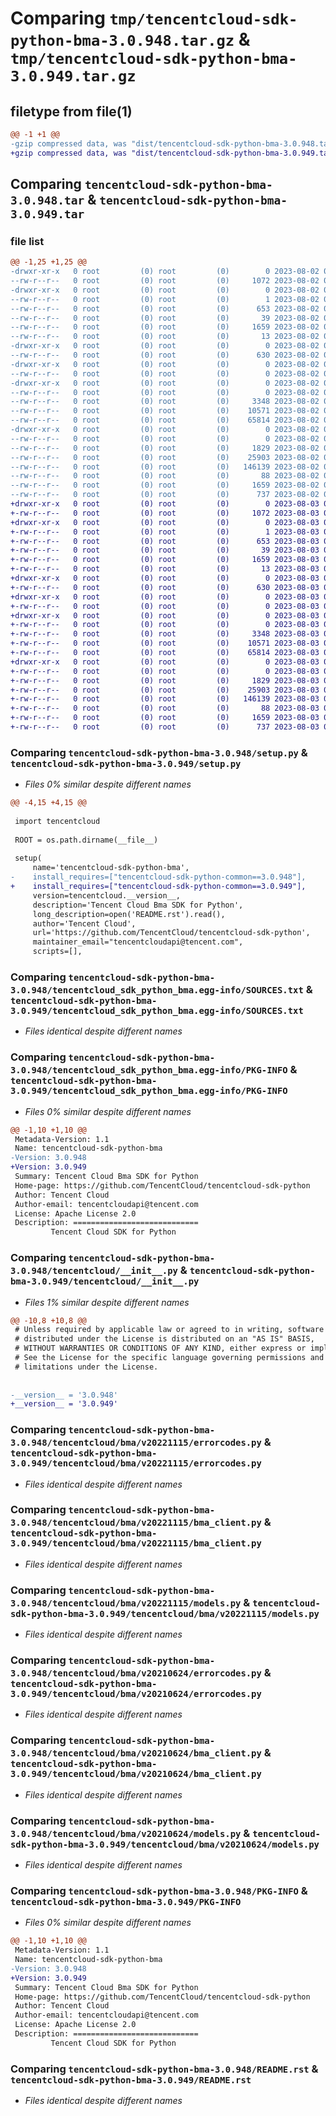 # Comparing `tmp/tencentcloud-sdk-python-bma-3.0.948.tar.gz` & `tmp/tencentcloud-sdk-python-bma-3.0.949.tar.gz`

## filetype from file(1)

```diff
@@ -1 +1 @@
-gzip compressed data, was "dist/tencentcloud-sdk-python-bma-3.0.948.tar", last modified: Wed Aug  2 00:23:50 2023, max compression
+gzip compressed data, was "dist/tencentcloud-sdk-python-bma-3.0.949.tar", last modified: Thu Aug  3 00:20:16 2023, max compression
```

## Comparing `tencentcloud-sdk-python-bma-3.0.948.tar` & `tencentcloud-sdk-python-bma-3.0.949.tar`

### file list

```diff
@@ -1,25 +1,25 @@
-drwxr-xr-x   0 root         (0) root         (0)        0 2023-08-02 00:23:50.000000 tencentcloud-sdk-python-bma-3.0.948/
--rw-r--r--   0 root         (0) root         (0)     1072 2023-08-02 00:23:50.000000 tencentcloud-sdk-python-bma-3.0.948/setup.py
-drwxr-xr-x   0 root         (0) root         (0)        0 2023-08-02 00:23:50.000000 tencentcloud-sdk-python-bma-3.0.948/tencentcloud_sdk_python_bma.egg-info/
--rw-r--r--   0 root         (0) root         (0)        1 2023-08-02 00:23:50.000000 tencentcloud-sdk-python-bma-3.0.948/tencentcloud_sdk_python_bma.egg-info/dependency_links.txt
--rw-r--r--   0 root         (0) root         (0)      653 2023-08-02 00:23:50.000000 tencentcloud-sdk-python-bma-3.0.948/tencentcloud_sdk_python_bma.egg-info/SOURCES.txt
--rw-r--r--   0 root         (0) root         (0)       39 2023-08-02 00:23:50.000000 tencentcloud-sdk-python-bma-3.0.948/tencentcloud_sdk_python_bma.egg-info/requires.txt
--rw-r--r--   0 root         (0) root         (0)     1659 2023-08-02 00:23:50.000000 tencentcloud-sdk-python-bma-3.0.948/tencentcloud_sdk_python_bma.egg-info/PKG-INFO
--rw-r--r--   0 root         (0) root         (0)       13 2023-08-02 00:23:50.000000 tencentcloud-sdk-python-bma-3.0.948/tencentcloud_sdk_python_bma.egg-info/top_level.txt
-drwxr-xr-x   0 root         (0) root         (0)        0 2023-08-02 00:23:50.000000 tencentcloud-sdk-python-bma-3.0.948/tencentcloud/
--rw-r--r--   0 root         (0) root         (0)      630 2023-08-02 00:23:50.000000 tencentcloud-sdk-python-bma-3.0.948/tencentcloud/__init__.py
-drwxr-xr-x   0 root         (0) root         (0)        0 2023-08-02 00:23:50.000000 tencentcloud-sdk-python-bma-3.0.948/tencentcloud/bma/
--rw-r--r--   0 root         (0) root         (0)        0 2023-08-02 00:23:50.000000 tencentcloud-sdk-python-bma-3.0.948/tencentcloud/bma/__init__.py
-drwxr-xr-x   0 root         (0) root         (0)        0 2023-08-02 00:23:50.000000 tencentcloud-sdk-python-bma-3.0.948/tencentcloud/bma/v20221115/
--rw-r--r--   0 root         (0) root         (0)        0 2023-08-02 00:23:50.000000 tencentcloud-sdk-python-bma-3.0.948/tencentcloud/bma/v20221115/__init__.py
--rw-r--r--   0 root         (0) root         (0)     3348 2023-08-02 00:23:50.000000 tencentcloud-sdk-python-bma-3.0.948/tencentcloud/bma/v20221115/errorcodes.py
--rw-r--r--   0 root         (0) root         (0)    10571 2023-08-02 00:23:50.000000 tencentcloud-sdk-python-bma-3.0.948/tencentcloud/bma/v20221115/bma_client.py
--rw-r--r--   0 root         (0) root         (0)    65814 2023-08-02 00:23:50.000000 tencentcloud-sdk-python-bma-3.0.948/tencentcloud/bma/v20221115/models.py
-drwxr-xr-x   0 root         (0) root         (0)        0 2023-08-02 00:23:50.000000 tencentcloud-sdk-python-bma-3.0.948/tencentcloud/bma/v20210624/
--rw-r--r--   0 root         (0) root         (0)        0 2023-08-02 00:23:50.000000 tencentcloud-sdk-python-bma-3.0.948/tencentcloud/bma/v20210624/__init__.py
--rw-r--r--   0 root         (0) root         (0)     1829 2023-08-02 00:23:50.000000 tencentcloud-sdk-python-bma-3.0.948/tencentcloud/bma/v20210624/errorcodes.py
--rw-r--r--   0 root         (0) root         (0)    25903 2023-08-02 00:23:50.000000 tencentcloud-sdk-python-bma-3.0.948/tencentcloud/bma/v20210624/bma_client.py
--rw-r--r--   0 root         (0) root         (0)   146139 2023-08-02 00:23:50.000000 tencentcloud-sdk-python-bma-3.0.948/tencentcloud/bma/v20210624/models.py
--rw-r--r--   0 root         (0) root         (0)       88 2023-08-02 00:23:50.000000 tencentcloud-sdk-python-bma-3.0.948/setup.cfg
--rw-r--r--   0 root         (0) root         (0)     1659 2023-08-02 00:23:50.000000 tencentcloud-sdk-python-bma-3.0.948/PKG-INFO
--rw-r--r--   0 root         (0) root         (0)      737 2023-08-02 00:23:50.000000 tencentcloud-sdk-python-bma-3.0.948/README.rst
+drwxr-xr-x   0 root         (0) root         (0)        0 2023-08-03 00:20:16.000000 tencentcloud-sdk-python-bma-3.0.949/
+-rw-r--r--   0 root         (0) root         (0)     1072 2023-08-03 00:20:16.000000 tencentcloud-sdk-python-bma-3.0.949/setup.py
+drwxr-xr-x   0 root         (0) root         (0)        0 2023-08-03 00:20:16.000000 tencentcloud-sdk-python-bma-3.0.949/tencentcloud_sdk_python_bma.egg-info/
+-rw-r--r--   0 root         (0) root         (0)        1 2023-08-03 00:20:16.000000 tencentcloud-sdk-python-bma-3.0.949/tencentcloud_sdk_python_bma.egg-info/dependency_links.txt
+-rw-r--r--   0 root         (0) root         (0)      653 2023-08-03 00:20:16.000000 tencentcloud-sdk-python-bma-3.0.949/tencentcloud_sdk_python_bma.egg-info/SOURCES.txt
+-rw-r--r--   0 root         (0) root         (0)       39 2023-08-03 00:20:16.000000 tencentcloud-sdk-python-bma-3.0.949/tencentcloud_sdk_python_bma.egg-info/requires.txt
+-rw-r--r--   0 root         (0) root         (0)     1659 2023-08-03 00:20:16.000000 tencentcloud-sdk-python-bma-3.0.949/tencentcloud_sdk_python_bma.egg-info/PKG-INFO
+-rw-r--r--   0 root         (0) root         (0)       13 2023-08-03 00:20:16.000000 tencentcloud-sdk-python-bma-3.0.949/tencentcloud_sdk_python_bma.egg-info/top_level.txt
+drwxr-xr-x   0 root         (0) root         (0)        0 2023-08-03 00:20:16.000000 tencentcloud-sdk-python-bma-3.0.949/tencentcloud/
+-rw-r--r--   0 root         (0) root         (0)      630 2023-08-03 00:20:16.000000 tencentcloud-sdk-python-bma-3.0.949/tencentcloud/__init__.py
+drwxr-xr-x   0 root         (0) root         (0)        0 2023-08-03 00:20:16.000000 tencentcloud-sdk-python-bma-3.0.949/tencentcloud/bma/
+-rw-r--r--   0 root         (0) root         (0)        0 2023-08-03 00:20:16.000000 tencentcloud-sdk-python-bma-3.0.949/tencentcloud/bma/__init__.py
+drwxr-xr-x   0 root         (0) root         (0)        0 2023-08-03 00:20:16.000000 tencentcloud-sdk-python-bma-3.0.949/tencentcloud/bma/v20221115/
+-rw-r--r--   0 root         (0) root         (0)        0 2023-08-03 00:20:16.000000 tencentcloud-sdk-python-bma-3.0.949/tencentcloud/bma/v20221115/__init__.py
+-rw-r--r--   0 root         (0) root         (0)     3348 2023-08-03 00:20:16.000000 tencentcloud-sdk-python-bma-3.0.949/tencentcloud/bma/v20221115/errorcodes.py
+-rw-r--r--   0 root         (0) root         (0)    10571 2023-08-03 00:20:16.000000 tencentcloud-sdk-python-bma-3.0.949/tencentcloud/bma/v20221115/bma_client.py
+-rw-r--r--   0 root         (0) root         (0)    65814 2023-08-03 00:20:16.000000 tencentcloud-sdk-python-bma-3.0.949/tencentcloud/bma/v20221115/models.py
+drwxr-xr-x   0 root         (0) root         (0)        0 2023-08-03 00:20:16.000000 tencentcloud-sdk-python-bma-3.0.949/tencentcloud/bma/v20210624/
+-rw-r--r--   0 root         (0) root         (0)        0 2023-08-03 00:20:16.000000 tencentcloud-sdk-python-bma-3.0.949/tencentcloud/bma/v20210624/__init__.py
+-rw-r--r--   0 root         (0) root         (0)     1829 2023-08-03 00:20:16.000000 tencentcloud-sdk-python-bma-3.0.949/tencentcloud/bma/v20210624/errorcodes.py
+-rw-r--r--   0 root         (0) root         (0)    25903 2023-08-03 00:20:16.000000 tencentcloud-sdk-python-bma-3.0.949/tencentcloud/bma/v20210624/bma_client.py
+-rw-r--r--   0 root         (0) root         (0)   146139 2023-08-03 00:20:16.000000 tencentcloud-sdk-python-bma-3.0.949/tencentcloud/bma/v20210624/models.py
+-rw-r--r--   0 root         (0) root         (0)       88 2023-08-03 00:20:16.000000 tencentcloud-sdk-python-bma-3.0.949/setup.cfg
+-rw-r--r--   0 root         (0) root         (0)     1659 2023-08-03 00:20:16.000000 tencentcloud-sdk-python-bma-3.0.949/PKG-INFO
+-rw-r--r--   0 root         (0) root         (0)      737 2023-08-03 00:20:16.000000 tencentcloud-sdk-python-bma-3.0.949/README.rst
```

### Comparing `tencentcloud-sdk-python-bma-3.0.948/setup.py` & `tencentcloud-sdk-python-bma-3.0.949/setup.py`

 * *Files 0% similar despite different names*

```diff
@@ -4,15 +4,15 @@
 
 import tencentcloud
 
 ROOT = os.path.dirname(__file__)
 
 setup(
     name='tencentcloud-sdk-python-bma',
-    install_requires=["tencentcloud-sdk-python-common==3.0.948"],
+    install_requires=["tencentcloud-sdk-python-common==3.0.949"],
     version=tencentcloud.__version__,
     description='Tencent Cloud Bma SDK for Python',
     long_description=open('README.rst').read(),
     author='Tencent Cloud',
     url='https://github.com/TencentCloud/tencentcloud-sdk-python',
     maintainer_email="tencentcloudapi@tencent.com",
     scripts=[],
```

### Comparing `tencentcloud-sdk-python-bma-3.0.948/tencentcloud_sdk_python_bma.egg-info/SOURCES.txt` & `tencentcloud-sdk-python-bma-3.0.949/tencentcloud_sdk_python_bma.egg-info/SOURCES.txt`

 * *Files identical despite different names*

### Comparing `tencentcloud-sdk-python-bma-3.0.948/tencentcloud_sdk_python_bma.egg-info/PKG-INFO` & `tencentcloud-sdk-python-bma-3.0.949/tencentcloud_sdk_python_bma.egg-info/PKG-INFO`

 * *Files 0% similar despite different names*

```diff
@@ -1,10 +1,10 @@
 Metadata-Version: 1.1
 Name: tencentcloud-sdk-python-bma
-Version: 3.0.948
+Version: 3.0.949
 Summary: Tencent Cloud Bma SDK for Python
 Home-page: https://github.com/TencentCloud/tencentcloud-sdk-python
 Author: Tencent Cloud
 Author-email: tencentcloudapi@tencent.com
 License: Apache License 2.0
 Description: ============================
         Tencent Cloud SDK for Python
```

### Comparing `tencentcloud-sdk-python-bma-3.0.948/tencentcloud/__init__.py` & `tencentcloud-sdk-python-bma-3.0.949/tencentcloud/__init__.py`

 * *Files 1% similar despite different names*

```diff
@@ -10,8 +10,8 @@
 # Unless required by applicable law or agreed to in writing, software
 # distributed under the License is distributed on an "AS IS" BASIS,
 # WITHOUT WARRANTIES OR CONDITIONS OF ANY KIND, either express or implied.
 # See the License for the specific language governing permissions and
 # limitations under the License.
 
 
-__version__ = '3.0.948'
+__version__ = '3.0.949'
```

### Comparing `tencentcloud-sdk-python-bma-3.0.948/tencentcloud/bma/v20221115/errorcodes.py` & `tencentcloud-sdk-python-bma-3.0.949/tencentcloud/bma/v20221115/errorcodes.py`

 * *Files identical despite different names*

### Comparing `tencentcloud-sdk-python-bma-3.0.948/tencentcloud/bma/v20221115/bma_client.py` & `tencentcloud-sdk-python-bma-3.0.949/tencentcloud/bma/v20221115/bma_client.py`

 * *Files identical despite different names*

### Comparing `tencentcloud-sdk-python-bma-3.0.948/tencentcloud/bma/v20221115/models.py` & `tencentcloud-sdk-python-bma-3.0.949/tencentcloud/bma/v20221115/models.py`

 * *Files identical despite different names*

### Comparing `tencentcloud-sdk-python-bma-3.0.948/tencentcloud/bma/v20210624/errorcodes.py` & `tencentcloud-sdk-python-bma-3.0.949/tencentcloud/bma/v20210624/errorcodes.py`

 * *Files identical despite different names*

### Comparing `tencentcloud-sdk-python-bma-3.0.948/tencentcloud/bma/v20210624/bma_client.py` & `tencentcloud-sdk-python-bma-3.0.949/tencentcloud/bma/v20210624/bma_client.py`

 * *Files identical despite different names*

### Comparing `tencentcloud-sdk-python-bma-3.0.948/tencentcloud/bma/v20210624/models.py` & `tencentcloud-sdk-python-bma-3.0.949/tencentcloud/bma/v20210624/models.py`

 * *Files identical despite different names*

### Comparing `tencentcloud-sdk-python-bma-3.0.948/PKG-INFO` & `tencentcloud-sdk-python-bma-3.0.949/PKG-INFO`

 * *Files 0% similar despite different names*

```diff
@@ -1,10 +1,10 @@
 Metadata-Version: 1.1
 Name: tencentcloud-sdk-python-bma
-Version: 3.0.948
+Version: 3.0.949
 Summary: Tencent Cloud Bma SDK for Python
 Home-page: https://github.com/TencentCloud/tencentcloud-sdk-python
 Author: Tencent Cloud
 Author-email: tencentcloudapi@tencent.com
 License: Apache License 2.0
 Description: ============================
         Tencent Cloud SDK for Python
```

### Comparing `tencentcloud-sdk-python-bma-3.0.948/README.rst` & `tencentcloud-sdk-python-bma-3.0.949/README.rst`

 * *Files identical despite different names*

